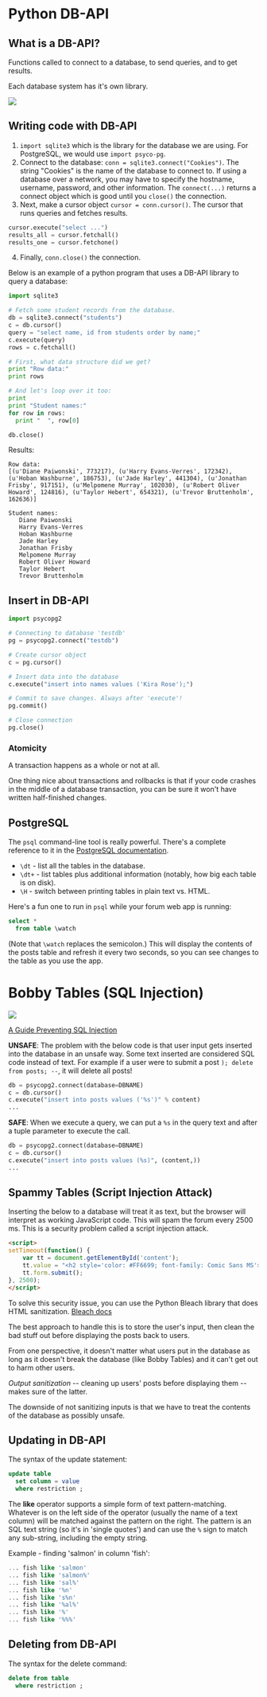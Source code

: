 # Python DB-API

## What is a DB-API?

Functions called to connect to a database, to send queries, and to get results.

Each database system has it's own library.

![](/images/db-api.png)

## Writing code with DB-API

1. `import sqlite3` which is the library for the database we are using. For PostgreSQL, we would use `import psyco-pg`.
2. Connect to the database: `conn = sqlite3.connect("Cookies")`. The string "Cookies" is the name of the database to connect to. If using a database over a network, you may have to specify the hostname, username, password, and other information. The `connect(...)` returns a connect object which is good until you `close()` the connection.
3. Next, make a cursor object `cursor = conn.cursor()`. The cursor that runs queries and fetches results.

  ```python
  cursor.execute("select ...")
  results_all = cursor.fetchall()
  results_one = cursor.fetchone()
  ```

4. Finally, `conn.close()` the connection.

Below is an example of a python program that uses a DB-API library to query a database:

```python
import sqlite3

# Fetch some student records from the database.
db = sqlite3.connect("students")
c = db.cursor()
query = "select name, id from students order by name;"
c.execute(query)
rows = c.fetchall()

# First, what data structure did we get?
print "Row data:"
print rows

# And let's loop over it too:
print
print "Student names:"
for row in rows:
  print "  ", row[0]

db.close()
```

Results:

```
Row data:
[(u'Diane Paiwonski', 773217), (u'Harry Evans-Verres', 172342), (u'Hoban Washburne', 186753), (u'Jade Harley', 441304), (u'Jonathan Frisby', 917151), (u'Melpomene Murray', 102030), (u'Robert Oliver Howard', 124816), (u'Taylor Hebert', 654321), (u'Trevor Bruttenholm', 162636)]

Student names:
   Diane Paiwonski
   Harry Evans-Verres
   Hoban Washburne
   Jade Harley
   Jonathan Frisby
   Melpomene Murray
   Robert Oliver Howard
   Taylor Hebert
   Trevor Bruttenholm
```

## Insert in DB-API

```python
import psycopg2

# Connecting to database 'testdb'
pg = psycopg2.connect("testdb")

# Create cursor object
c = pg.cursor()

# Insert data into the database
c.execute("insert into names values ('Kira Rose');")

# Commit to save changes. Always after 'execute'!
pg.commit()

# Close connection
pg.close()
```

### Atomicity

A transaction happens as a whole or not at all.

One thing nice about transactions and rollbacks is that if your code crashes in the middle of a database transaction, you can be sure it won't have written half-finished changes.

## PostgreSQL

The `psql` command-line tool is really powerful. There's a complete reference to it in the [PostgreSQL documentation].

- `\dt` - list all the tables in the database.
- `\dt+` - list tables plus additional information (notably, how big each table is on disk).
- `\H` - switch between printing tables in plain text vs. HTML.

Here's a fun one to run in `psql` while your forum web app is running:

```sql
select *
  from table \watch
```

(Note that `\watch` replaces the semicolon.) This will display the contents of the posts table and refresh it every two seconds, so you can see changes to the table as you use the app.

# Bobby Tables (SQL Injection)

![](https://imgs.xkcd.com/comics/exploits_of_a_mom.png)

[A Guide Preventing SQL Injection](http://bobby-tables.com/)

**UNSAFE**: The problem with the below code is that user input gets inserted into the database in an unsafe way. Some text inserted are considered SQL code instead of text. For example if a user were to submit a post `); delete from posts; --`, it will delete all posts!

```python
db = psycopg2.connect(database=DBNAME)
c = db.cursor()
c.execute("insert into posts values ('%s')" % content)
...
```

**SAFE**: When we execute a query, we can put a `%s` in the query text and after a tuple parameter to execute the call.

```python
db = psycopg2.connect(database=DBNAME)
c = db.cursor()
c.execute("insert into posts values (%s)", (content,))
...
```

## Spammy Tables (Script Injection Attack)

Inserting the below to a database will treat it as text, but the browser will interpret as working JavaScript code. This will spam the forum every 2500 ms. This is a security problem called a script injection attack.

```html
<script>
setTimeout(function() {
    var tt = document.getElementById('content');
    tt.value = "<h2 style='color: #FF6699; font-family: Comic Sans MS'>Spam, spam, spam, spam,<br>Wonderful spam, glorious spam!</h2>";
    tt.form.submit();
}, 2500);
</script>
```

To solve this security issue, you can use the Python Bleach library that does HTML sanitization. [Bleach docs](http://bleach.readthedocs.io/en/latest/)

The best approach to handle this is to store the user's input, then clean the bad stuff out before displaying the posts back to users.

From one perspective, it doesn't matter what users put in the database as long as it doesn't break the database (like Bobby Tables) and it can't get out to harm other users.

_Output sanitization_ -- cleaning up users' posts before displaying them -- makes sure of the latter.

The downside of not sanitizing inputs is that we have to treat the contents of the database as possibly unsafe.

## Updating in DB-API

The syntax of the update statement:

```sql
update table
  set column = value
  where restriction ;
```

The **like** operator supports a simple form of text pattern-matching. Whatever is on the left side of the operator (usually the name of a text column) will be matched against the pattern on the right. The pattern is an SQL text string (so it's in 'single quotes') and can use the `%` sign to match any sub-string, including the empty string.

Example - finding 'salmon' in column 'fish':

```sql
... fish like 'salmon'
... fish like 'salmon%'
... fish like 'sal%'
... fish like '%n'
... fish like 's%n'
... fish like '%al%'
... fish like '%'
... fish like '%%%'
```

## Deleting from DB-API

The syntax for the delete command:

```sql
delete from table
  where restriction ;
```

[postgresql documentation]: https://www.postgresql.org/docs/10/static/app-psql.html
